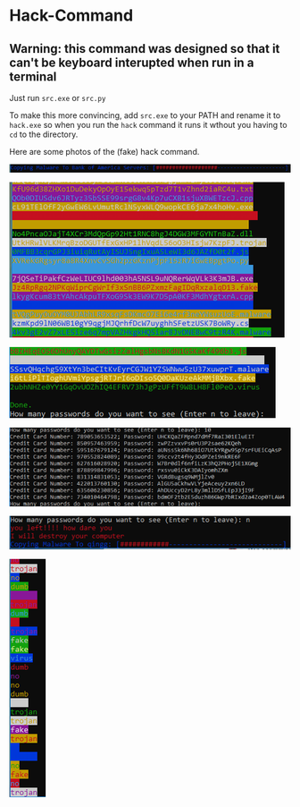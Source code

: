 # Hack-Command
## **Warning: this command was designed so that it can't be keyboard interupted when run in a terminal**

Just run `src.exe` or `src.py`

To make this more convincing, add `src.exe` to your PATH and rename it to `hack.exe` so when you run the `hack` command it runs it wthout you having to `cd` to the directory.

Here are some photos of the (fake) hack command.

![](https://raw.githubusercontent.com/MonliH/Hack-Command/master/photos/Capture.PNG)

![](https://raw.githubusercontent.com/MonliH/Hack-Command/master/photos/Capture1.PNG)

![](https://raw.githubusercontent.com/MonliH/Hack-Command/master/photos/Capture2.PNG)

![](https://raw.githubusercontent.com/MonliH/Hack-Command/master/photos/Capture3.PNG)

![](https://raw.githubusercontent.com/MonliH/Hack-Command/master/photos/Capture4.PNG)

![](https://raw.githubusercontent.com/MonliH/Hack-Command/master/photos/Capture5.PNG)
